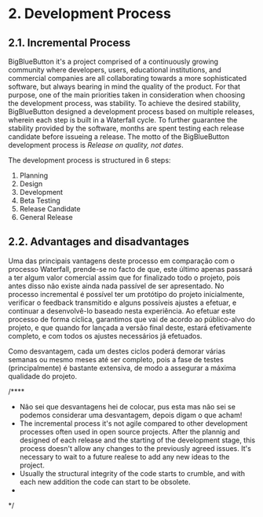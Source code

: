# 2. Development Process

## 2.1. Incremental Process

BigBlueButton it's a project comprised of a continuously growing community where developers, users, educational institutions, and commercial companies are all collaborating towards a more sophisticated software, but always bearing in mind the quality of the product. For that purpose, one of the main priorities taken in consideration when choosing the development process, was stability. To achieve the desired stability, BigBlueButton designed a development process based on multiple releases, wherein each step is built in a Waterfall cycle. To further guarantee the stability provided by the software, months are spent testing each release candidate before issueing a release. The motto of the BigBlueButton development process is *Release on quality, not dates*.

The development process is structured in 6 steps:

1. Planning
2. Design
3. Development
4. Beta Testing
5. Release Candidate
6. General Release


## 2.2. Advantages and disadvantages

Uma das principais vantagens deste processo em comparação com o processo Waterfall, prende-se no facto de que, este último apenas passará a ter algum valor comercial assim que for finalizado todo o projeto, pois antes disso não existe ainda nada passível de ser apresentado. No processo incremental é possível ter um protótipo do projeto inicialmente, verificar o feedback transmitido e alguns possíveis ajustes a efetuar, e continuar a desenvolvê-lo baseado nesta experiência. Ao efetuar este processo de forma cíclica, garantimos que vai de acordo ao público-alvo do projeto, e que quando for lançada a versão final deste, estará efetivamente completo, e com todos os ajustes necessários já efetuados.

Como desvantagem, cada um destes ciclos poderá demorar várias semanas ou mesmo meses até ser completo, pois a fase de testes (principalmente) é bastante extensiva, de modo a assegurar a máxima qualidade do projeto. 

/****
* Não sei que desvantagens hei de colocar, pus esta mas não sei se podemos considerar uma desvantagem, depois digam o que acham!
* The incremental process it's not agile compared to other development processes often used in open source projects. After the plannig and designed of each release and the starting of the development stage, this process doesn't allow any changes to the previously agreed issues. It's necessary to wait to a future realese to add any new ideas to the project.
* Usually the structural integrity of the code starts to crumble, and with each new addition the code can start to be obsolete.
* 
*/
